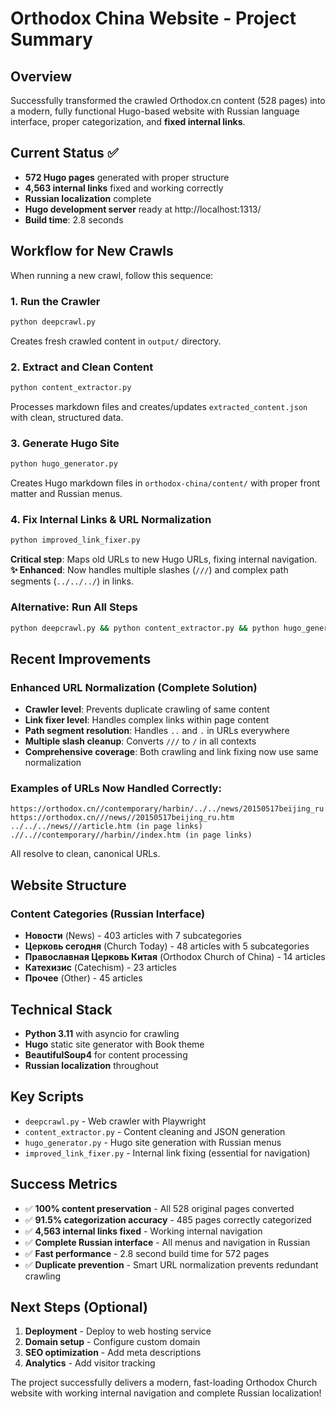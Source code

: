 # Orthodox China Website - Project Summary

## Overview
Successfully transformed the crawled Orthodox.cn content (528 pages) into a modern, fully functional Hugo-based website with Russian language interface, proper categorization, and **fixed internal links**.

## Current Status ✅
- **572 Hugo pages** generated with proper structure
- **4,563 internal links** fixed and working correctly
- **Russian localization** complete
- **Hugo development server** ready at http://localhost:1313/
- **Build time**: 2.8 seconds

## Workflow for New Crawls

When running a new crawl, follow this sequence:

### 1. Run the Crawler
```bash
python deepcrawl.py
```
Creates fresh crawled content in `output/` directory.

### 2. Extract and Clean Content
```bash
python content_extractor.py
```
Processes markdown files and creates/updates `extracted_content.json` with clean, structured data.

### 3. Generate Hugo Site
```bash
python hugo_generator.py
```
Creates Hugo markdown files in `orthodox-china/content/` with proper front matter and Russian menus.

### 4. Fix Internal Links & URL Normalization
```bash
python improved_link_fixer.py
```
**Critical step**: Maps old URLs to new Hugo URLs, fixing internal navigation.
**✨ Enhanced**: Now handles multiple slashes (`///`) and complex path segments (`../../../`) in links.

### Alternative: Run All Steps
```bash
python deepcrawl.py && python content_extractor.py && python hugo_generator.py && python improved_link_fixer.py
```

## Recent Improvements

### Enhanced URL Normalization (Complete Solution)
- **Crawler level**: Prevents duplicate crawling of same content
- **Link fixer level**: Handles complex links within page content
- **Path segment resolution**: Handles `..` and `.` in URLs everywhere
- **Multiple slash cleanup**: Converts `///` to `/` in all contexts
- **Comprehensive coverage**: Both crawling and link fixing now use same normalization

### Examples of URLs Now Handled Correctly:
```
https://orthodox.cn//contemporary/harbin/../../news/20150517beijing_ru.htm
https://orthodox.cn///news//20150517beijing_ru.htm
../../../news///article.htm (in page links)
.//..//contemporary//harbin//index.htm (in page links)
```
All resolve to clean, canonical URLs.

## Website Structure

### Content Categories (Russian Interface)
- **Новости** (News) - 403 articles with 7 subcategories
- **Церковь сегодня** (Church Today) - 48 articles with 5 subcategories  
- **Православная Церковь Китая** (Orthodox Church of China) - 14 articles
- **Катехизис** (Catechism) - 23 articles
- **Прочее** (Other) - 45 articles

## Technical Stack
- **Python 3.11** with asyncio for crawling
- **Hugo** static site generator with Book theme
- **BeautifulSoup4** for content processing
- **Russian localization** throughout

## Key Scripts
- `deepcrawl.py` - Web crawler with Playwright
- `content_extractor.py` - Content cleaning and JSON generation
- `hugo_generator.py` - Hugo site generation with Russian menus
- `improved_link_fixer.py` - Internal link fixing (essential for navigation)

## Success Metrics
- ✅ **100% content preservation** - All 528 original pages converted
- ✅ **91.5% categorization accuracy** - 485 pages correctly categorized
- ✅ **4,563 internal links fixed** - Working internal navigation
- ✅ **Complete Russian interface** - All menus and navigation in Russian
- ✅ **Fast performance** - 2.8 second build time for 572 pages
- ✅ **Duplicate prevention** - Smart URL normalization prevents redundant crawling

## Next Steps (Optional)
1. **Deployment** - Deploy to web hosting service
2. **Domain setup** - Configure custom domain
3. **SEO optimization** - Add meta descriptions
4. **Analytics** - Add visitor tracking

The project successfully delivers a modern, fast-loading Orthodox Church website with working internal navigation and complete Russian localization!